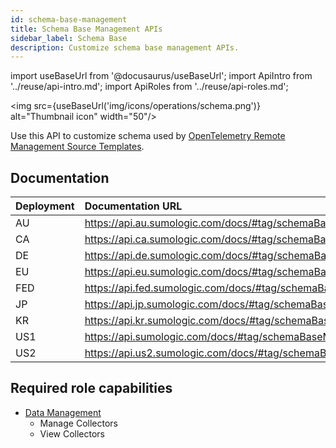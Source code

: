 ```yaml
---
id: schema-base-management
title: Schema Base Management APIs
sidebar_label: Schema Base
description: Customize schema base management APIs.
---
```


import useBaseUrl from '@docusaurus/useBaseUrl';
import ApiIntro from '../reuse/api-intro.md';
import ApiRoles from '../reuse/api-roles.md';

<img src={useBaseUrl('img/icons/operations/schema.png')} alt="Thumbnail icon" width="50"/>

Use this API to customize schema used by [OpenTelemetry Remote Management Source Templates](/docs/send-data/opentelemetry-collector/remote-management/source-templates/).

## Documentation

<ApiIntro/>

| Deployment | Documentation URL                                           |
|:------------|:-------------------------------------------------------------|
| AU         | https://api.au.sumologic.com/docs/#tag/schemaBaseManagement  |
| CA         | https://api.ca.sumologic.com/docs/#tag/schemaBaseManagement  |
| DE         | https://api.de.sumologic.com/docs/#tag/schemaBaseManagement  |
| EU         | https://api.eu.sumologic.com/docs/#tag/schemaBaseManagement  |
| FED        | https://api.fed.sumologic.com/docs/#tag/schemaBaseManagement |
| JP         | https://api.jp.sumologic.com/docs/#tag/schemaBaseManagement  |
| KR         | https://api.kr.sumologic.com/docs/#tag/schemaBaseManagement  |
| US1        | https://api.sumologic.com/docs/#tag/schemaBaseManagement     |
| US2        | https://api.us2.sumologic.com/docs/#tag/schemaBaseManagement |

## Required role capabilities

<ApiRoles/>

* [Data Management](/docs/manage/users-roles/roles/role-capabilities/#data-management)
   * Manage Collectors
   * View Collectors
